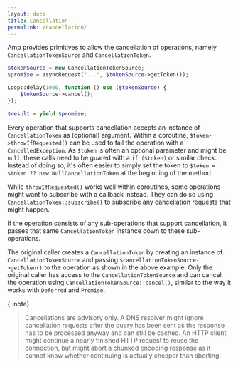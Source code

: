 ```yaml
---
layout: docs
title: Cancellation
permalink: /cancellation/
---
```

Amp provides primitives to allow the cancellation of operations, namely `CancellationTokenSource` and `CancellationToken`.

```php
$tokenSource = new CancellationTokenSource;
$promise = asyncRequest("...", $tokenSource->getToken());

Loop::delay(1000, function () use ($tokenSource) {
    $tokenSource->cancel();
});

$result = yield $promise;
```

Every operation that supports cancellation accepts an instance of `CancellationToken` as (optional) argument. Within a coroutine, `$token->throwIfRequested()` can be used to fail the operation with a `CancelledException`. As `$token` is often an optional parameter and might be `null`, these calls need to be guared with a `if ($token)` or similar check. Instead of doing so, it's often easier to simply set the token to `$token = $token ?? new NullCancellationToken` at the beginning of the method.

While `throwIfRequested()` works well within coroutines, some operations might want to subscribe with a callback instead. They can do so using `CancellationToken::subscribe()` to subscribe any cancellation requests that might happen.

If the operation consists of any sub-operations that support cancellation, it passes that same `CancellationToken` instance down to these sub-operations.
  
The original caller creates a `CancellationToken` by creating an instance of `CancellationTokenSource` and passing `$cancellationTokenSource->getToken()` to the operation as shown in the above example. Only the original caller has access to the `CancellationTokenSource` and can cancel the operation using `CancellationTokenSource::cancel()`, similar to the way it works with `Deferred` and `Promise`.

{:.note}
> Cancellations are advisory only. A DNS resolver might ignore cancellation requests after the query has been sent as the response has to be processed anyway and can still be cached. An HTTP client might continue a nearly finished HTTP request to reuse the connection, but might abort a chunked encoding response as it cannot know whether continuing is actually cheaper than aborting.
